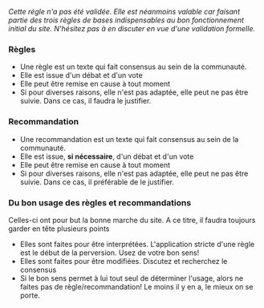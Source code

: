 *Cette régle n'a pas été validée. Elle est néanmoins valable car faisant partie des trois règles de bases indispensables au bon fonctionnement initial du site. N'hésitez pas à en discuter en vue d'une validation formelle.*

### Règles

* Une règle est un texte qui fait consensus au sein de la communauté.
* Elle est issue d'un débat et d'un vote
* Elle peut être remise en cause à tout moment
* Si pour diverses raisons, elle n'est pas adaptée, elle peut ne pas être suivie. Dans ce cas, il faudra le justifier. 

### Recommandation

* Une recommandation est un texte qui fait consensus au sein de la communauté.
* Elle est issue, **si nécessaire**, d'un débat et d'un vote
* Elle peut être remise en cause à tout moment
* Si pour diverses raisons, elle n'est pas adaptée, elle peut ne pas être suivie. Dans ce cas, il préférable de le justifier. 

### Du bon usage des règles et recommandations

Celles-ci ont pour but la bonne marche du site. A ce titre, il faudra toujours garder en tête plusieurs points

* Elles sont faites pour être interprétées. L'application stricte d'une règle est le début de la perversion. Usez de votre bon sens!
* Elles sont faites pour être modifiées. Discutez et recherchez le consensus
* Si le bon sens permet à lui tout seul de déterminer l'usage, alors ne faites pas de règle/recommandation! Le moins il y en a, le mieux on se porte.
